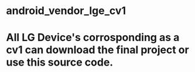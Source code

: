 # android_vendor_lge_cv1


# All LG Device's corrosponding as a cv1 can download the final project or use this source code.
